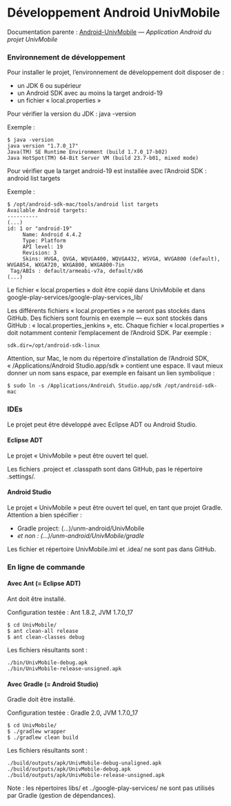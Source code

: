 # Développement Android UnivMobile

Documentation parente : [Android-UnivMobile](README.md "Documentation parente : UnivMobile/README.md") — _Application Android du projet UnivMobile_

### Environnement de développement

Pour installer le projet, l’environnement de développement doit disposer de :

  * un JDK 6 ou supérieur
  * un Android SDK avec au moins la target android-19
  * un fichier « local.properties »

Pour vérifier la version du JDK : java -version

Exemple :

    $ java -version
    java version "1.7.0_17"
    Java(TM) SE Runtime Environment (build 1.7.0_17-b02)
    Java HotSpot(TM) 64-Bit Server VM (build 23.7-b01, mixed mode)

Pour vérifier que la target android-19 est installée avec l’Android SDK : android list targets

Exemple :

    $ /opt/android-sdk-mac/tools/android list targets
    Available Android targets:
    ----------
    (...)
    id: 1 or "android-19"
         Name: Android 4.4.2
         Type: Platform
         API level: 19
         Revision: 3
         Skins: HVGA, QVGA, WQVGA400, WQVGA432, WSVGA, WVGA800 (default), WVGA854, WXGA720, WXGA800, WXGA800-7in
     Tag/ABIs : default/armeabi-v7a, default/x86
    (...)

Le fichier « local.properties » doit être copié dans UnivMobile et dans google-play-services/google-play-services_lib/

Les différents fichiers « local.properties » ne seront pas stockés dans GitHub. Des fichiers sont fournis en exemple — eux sont stockés dans GitHub : « local.properties_jenkins », etc. Chaque fichier « local.properties » doit notamment contenir l’emplacement de l’Android SDK. Par exemple :
  
    sdk.dir=/opt/android-sdk-linux
    
Attention, sur Mac, le nom du répertoire d’installation de l’Android SDK, « /Applications/Android Studio.app/sdk » contient une espace. Il vaut mieux donner un nom sans espace, par exemple en faisant un lien symbolique :

    $ sudo ln -s /Applications/Android\ Studio.app/sdk /opt/android-sdk-mac
    
### IDEs

Le projet peut être développé avec Eclipse ADT ou Android Studio.

#### Eclipse ADT

Le projet « UnivMobile » peut être ouvert tel quel.

Les fichiers .project et .classpath sont dans GitHub, pas le répertoire .settings/.

#### Android Studio

Le projet « UnivMobile » peut être ouvert tel quel, en tant que projet Gradle. Attention a bien spécifier :

  * Gradle project: (…)/unm-android/UnivMobile
  * _et non : (...)/unm-android/UnivMobile/gradle_

Les fichier et répertoire UnivMobile.iml et .idea/ ne sont pas dans GitHub.

### En ligne de commande 

#### Avec Ant (= Eclipse ADT)

Ant doit être installé.

Configuration testée : Ant 1.8.2, JVM 1.7.0_17

    $ cd UnivMobile/
    $ ant clean-all release
    $ ant clean-classes debug

Les fichiers résultants sont :

    ./bin/UnivMobile-debug.apk
    ./bin/UnivMobile-release-unsigned.apk
    
#### Avec Gradle (= Android Studio)
  
Gradle doit être installé.

Configuration testée : Gradle 2.0, JVM 1.7.0_17

    $ cd UnivMobile/
    $ ./gradlew wrapper
    $ ./gradlew clean build

Les fichiers résultants sont :

    ./build/outputs/apk/UnivMobile-debug-unaligned.apk
    ./build/outputs/apk/UnivMobile-debug.apk		
    ./build/outputs/apk/UnivMobile-release-unsigned.apk  
        
Note : les répertoires libs/ et ../google-play-services/ ne sont pas utilisés par Gradle (gestion de dépendances).

